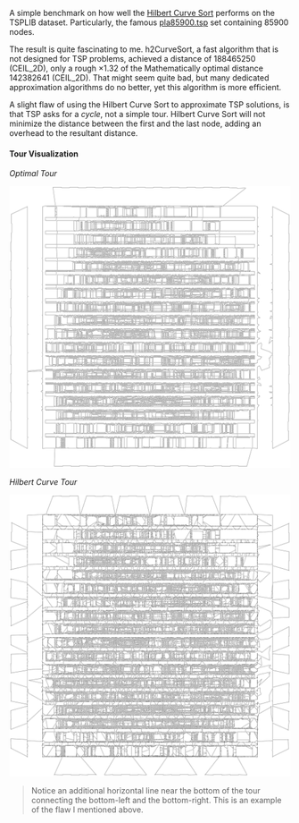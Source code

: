 A simple benchmark on how well the [Hilbert Curve Sort](https://github.com/CarbonicSoda/hilbert-curve-sort) performs on the TSPLIB dataset.
Particularly, the famous [pla85900.tsp](pla85900.tsp) set containing 85900 nodes.

The result is quite fascinating to me.
h2CurveSort, a fast algorithm that is not designed for TSP problems,
achieved a distance of $188465250$ (CEIL_2D), only a rough $\times 1.32$ of the Mathematically optimal distance $142382641$ (CEIL_2D).
That might seem quite bad, but many dedicated approximation algorithms do no better, yet this algorithm is more efficient.

A slight flaw of using the Hilbert Curve Sort to approximate TSP solutions, is that TSP asks for a _cycle_, not a simple tour.
Hilbert Curve Sort will not minimize the distance between the first and the last node, adding an overhead to the resultant distance.

#### Tour Visualization

_Optimal Tour_

![Optimal Tour](assets/pla85900_optimal.png)

_Hilbert Curve Tour_

![Hilbert Curve Tour](assets/pla85900_hilbert_curve.png)

> Notice an additional horizontal line near the bottom of the tour connecting the bottom-left and the bottom-right. This is an example of the flaw I mentioned above.
